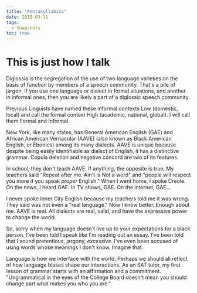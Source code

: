 ```yaml
---
title: "Pentasyllabics"
date: 2018-03-11
tags:
  - Snapshots
toc: true
---
```


# This is just how I talk

Diglossia is the segregation of the use of two language varieties on the basis
of function by members of a speech community. That's a pile of jargon. If you
use one language or dialect in formal situations, and another in informal ones,
then you are likely a part of a diglossic speech community. 

Previous Linguists have named these informal contexts Low (domestic, local) and
call the formal context High (academic, national, global). I will call them
Formal and Informal.

New York, like many states, has General American English (GAE) and African
American Vernacular (AAVE) (also known as Black American English, or Ebonics)
among its many dialects. AAVE is unique because despite being easily
identifiable as dialect of English, it has a distinctive grammar. Copula
deletion and negative concord are two of its features.

In school, they don't teach AAVE. If anything, the opposite is true. My teachers said
"Repeat after me. Ain't is Not a word" and "people will respect you more if you
speak *proper* English." When I went home, I spoke Creole. On the news, I heard
GAE. In TV shows, GAE. On the internet, GAE...

I never spoke Inner City English because my teachers told me it was wrong. They
said was not even a "real language." Now I know better. Enough about me. AAVE is
real. All dialects are real, valid, and have the expressive power to change the
world.

So, sorry when my language doesn't live up to your expectations for a black
person. I've been told I speak like I'm reading out an essay. I've been told
that I sound pretentious, jargony, *excessive.* I've even been accused of using
words whose meanings I don't know. Imagine that.

Language is how we interface with the world. Perhaps we should all reflect of
how language biases shape our interactions. As an SAT tutor, my first lesson of
grammar starts with an affirmation and a commitment. "Ungrammatical in the eyes
of the College Board doesn't mean you should change part what makes you who you
are."
